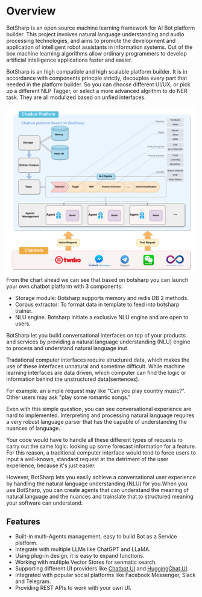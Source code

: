 # Overview

BotSharp is an open source machine learning framework for AI Bot platform builder. This project involves natural language understanding and audio processing technologies, and aims to promote the development and application of intelligent robot assistants in information systems. Out of the box machine learning algorithms allow ordinary programmers to develop artificial intelligence applications faster and easier.

BotSharp is an high compatible and high scalable platform builder. It is in accordance with components princple strictly, decouples every part that needed in the platform builder. So you can choose different UI/UX, or pick up a different NLP Tagger, or select a more advanced algrithm to do NER task. They are all modulized based on unfied interfaces. 

![ ](../static/screenshots/BotSharp_arch.png  "BotSharp Architecture Chart")
From the chart ahead we can see that based on botsharp you can launch your own chatbot platform with 3 components:

- Storage module: Botsharp supports memory and redis DB 2 methods.
- Corpus extractor: To format data in template to feed into botsharp trainer. 
- NLU engine. Botsharp initiate a exclusive NLU engine and are open to users. 

BotSharp let you build conversational interfaces on top of your products and services by providing a natural language understanding (NLU) engine to process and understand natural language inut. 

Tradational computer interfaces require structured data, which makes the use of these interfaces unnatural and sometime difficult. While machine learning interfaces are data driven, which computer can find the logic or information behind the unstructured data(sentences).

For example. an simple request may like "Can you play country music?". Other users may ask "play some romantic songs." 

Even with this simple question, you can see conversational experience are hard to implemented. Interpreting and processing natural language requires a very robust language parser that has the capable of understanding the nuances of language.

Your code would have to handle all these different types of requests ro carry out the same logic: looking up some forecast information for a feature. For this reason, a traditional computer interface would tend to force users to input a well-known, standard request at the detriment of the user experience, because it's just easier.

However, BotSharp lets you easily achieve a conversational user experience by handling the natural language understanding (NLU) for you.When you use BotSharp, you can create agents that can understand the meaning of natural language and the nuances and trainslate that to structured meaning your software can understand.

Features
-------------

* Built-in multi-Agents management, easy to build Bot as a Service platform.
* Integrate with multiple LLMs like ChatGPT and LLaMA.
* Using plug-in design, it is easy to expand functions. 
* Working with multiple Vector Stores for senmatic search.
* Supporting different UI providers like [Chatbot UI](https://github.com/mckaywrigley/chatbot-ui) and [HuggingChat UI](https://github.com/huggingface/chat-ui).
* Integrated with popular social platforms like Facebook Messenger, Slack and Telegram.
* Providing REST APIs to work with your own UI.